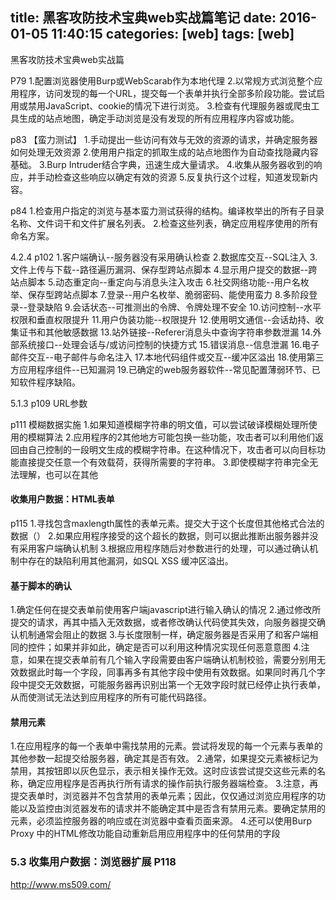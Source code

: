 title: 黑客攻防技术宝典web实战篇笔记
date: 2016-01-05 11:40:15
categories: [web]
tags: [web]
---

黑客攻防技术宝典web实战篇
<!--more-->


P79
1.配置浏览器使用Burp或WebScarab作为本地代理
2.以常规方式浏览整个应用程序，访问发现的每一个URL，提交每一个表单并执行全部多阶段功能。尝试启用或禁用JavaScript、cookie的情况下进行浏览。
3.检查有代理服务器或爬虫工具生成的站点地图，确定手动浏览是没有发现的所有应用程序内容或功能。

p83  【蛮力测试】
1.手动提出一些访问有效与无效的资源的请求，并确定服务器如何处理无效资源
2.使用用户指定的抓取生成的站点地图作为自动查找隐藏内容基础。
3.Burp Intruder结合字典，迅速生成大量请求。
4.收集从服务器收到的响应，并手动检查这些响应以确定有效的资源
5.反复执行这个过程，知道发现新内容。

p84
1.检查用户指定的浏览与基本蛮力测试获得的结构。编译枚举出的所有子目录名称、文件词干和文件扩展名列表。
2.检查这些列表，确定应用程序使用的所有命名方案。


4.2.4
p102
1.客户端确认--服务器没有采用确认检查
2.数据库交互--SQL注入
3.文件上传与下载--路径遍历漏洞、保存型跨站点脚本
4.显示用户提交的数据--跨站点脚本
5.动态重定向--重定向与消息头注入攻击
6.社交网络功能--用户名枚举、保存型跨站点脚本
7.登录--用户名枚举、脆弱密码、能使用蛮力
8.多阶段登录--登录缺陷
9.会话状态--可推测出的令牌、令牌处理不安全
10.访问控制--水平权限和垂直权限提升
11.用户伪装功能--权限提升
12.使用明文通信--会话劫持、收集证书和其他敏感数据
13.站外链接--Referer消息头中查询字符串参数泄漏
14.外部系统接口--处理会话与/或访问控制的快捷方式
15.错误消息--信息泄漏
16.电子邮件交互--电子邮件与命名注入
17.本地代码组件或交互--缓冲区溢出
18.使用第三方应用程序组件--已知漏洞
19.已确定的web服务器软件--常见配置薄弱环节、已知软件程序缺陷。

5.1.3
p109
URL参数


p111
模糊数据实施
1.如果知道模糊字符串的明文值，可以尝试破译模糊处理所使用的模糊算法
2.应用程序的2其他地方可能包换一些功能，攻击者可以利用他们返回由自己控制的一段明文生成的模糊字符串。在这种情况下，攻击者可以向目标功能直接提交任意一个有效载荷，获得所需要的字符串。
3.即使模糊字符串完全无法理解，也可以在其他

#### 收集用户数据：HTML表单
p115
1.寻找包含maxlength属性的表单元素。提交大于这个长度但其他格式合法的数据（）
2.如果应用程序接受的这个超长的数据，则可以据此推断出服务器并没有采用客户端确认机制
3.根据应用程序随后对参数进行的处理，可以通过确认机制中存在的缺陷利用其他漏洞，如SQL XSS 缓冲区溢出。
#### 基于脚本的确认
1.确定任何在提交表单前使用客户端javascript进行输入确认的情况
2.通过修改所提交的请求，再其中插入无效数据，或者修改确认代码使其失效，向服务器提交确认机制通常会阻止的数据
3.与长度限制一样，确定服务器是否采用了和客户端相同的控件；如果并非如此，确定是否可以利用这种情况实现任何恶意意图
4.注意，如果在提交表单前有几个输入字段需要由客户端确认机制校验，需要分别用无效数据此时每一个字段，同事再多有其他字段中使用有效数据。如果同时再几个字段中提交无效数据，可能服务器再识别出第一个无效字段时就已经停止执行表单，从而使测试无法达到应用程序的所有可能代码路径。
#### 禁用元素
1.在应用程序的每一个表单中需找禁用的元素。尝试将发现的每一个元素与表单的其他参数一起提交给服务器，确定其是否有效。
2.通常，如果提交元素被标记为禁用，其按钮即以灰色显示，表示相关操作无效。这时应该尝试提交这些元素的名称，确定应用程序是否再执行所有请求的操作前执行服务器端检查。
3.注意，再提交表单时，浏览器并不包含禁用的表单元素；因此，仅仅通过浏览应用程序的功能以及监控由浏览器发布的请求并不能确定其中是否含有禁用元素。要确定禁用的元素，必须监控服务器的响应或在浏览器中查看页面来源。
4.还可以使用Burp Proxy 中的HTML修改功能自动重新启用应用程序中的任何禁用的字段
### 5.3 收集用户数据：浏览器扩展  P118











http://www.ms509.com/